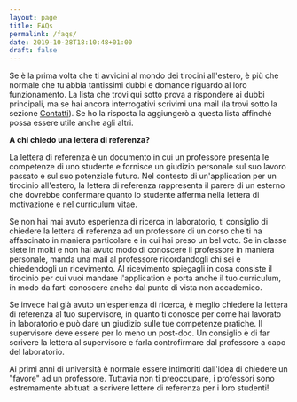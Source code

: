```yaml
---
layout: page
title: FAQs
permalink: /faqs/
date: 2019-10-28T18:10:48+01:00
draft: false
---
```


Se è la prima volta che ti avvicini al mondo dei tirocini all'estero, è più che normale che tu abbia tantissimi dubbi e domande riguardo al loro funzionamento. La lista che trovi qui sotto prova a rispondere ai dubbi principali, ma se hai ancora interrogativi scrivimi una mail (la trovi sotto la sezione [Contatti](/pages/contact/)). Se ho la risposta la aggiungerò a questa lista affinché possa essere utile anche agli altri. 

**A chi chiedo una lettera di referenza?** 

La lettera di referenza è un documento in cui un professore presenta le competenze di uno studente e fornisce un giudizio personale sul suo lavoro passato e sul suo potenziale futuro. Nel contesto di un'application per un tirocinio all'estero, la lettera di referenza rappresenta il parere di un esterno che dovrebbe confermare quanto lo studente afferma nella lettera di motivazione e nel curriculum vitae. 

Se non hai mai avuto esperienza di ricerca in laboratorio, ti consiglio di chiedere la lettera di referenza ad un professore di un corso che ti ha affascinato in maniera particolare e in cui hai preso un bel voto. Se in classe siete in molti e non hai avuto modo di conoscere il professore in maniera personale, manda una mail al professore ricordandogli chi sei e chiedendogli un ricevimento. Al ricevimento spiegagli in cosa consiste il tirocinio per cui vuoi mandare l'application e porta anche il tuo curriculum, in modo da farti conoscere anche dal punto di vista non accademico. 

Se invece hai già avuto un'esperienza di ricerca, è meglio chiedere la lettera di referenza al tuo supervisore, in quanto ti conosce per come hai lavorato in laboratorio e può dare un giudizio sulle tue competenze pratiche. Il supervisore deve essere per lo meno un post-doc. Un consiglio è di far scrivere la lettera al supervisore e farla controfirmare dal professore a capo del laboratorio. 

Ai primi anni di università è normale essere intimoriti dall'idea di chiedere un "favore" ad un professore. Tuttavia non ti preoccupare, i professori sono estremamente abituati a scrivere lettere di referenza per i loro studenti! 